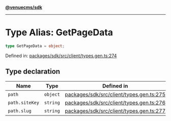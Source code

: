 [**@venuecms/sdk**](../Index.md)

***

# Type Alias: GetPageData

```ts
type GetPageData = object;
```

Defined in: [packages/sdk/src/client/types.gen.ts:274](https://github.com/venuecms/sdk/blob/dbe1bd3b5606b46905e3e9cba86e4c1f6af6def7/packages/sdk/src/client/types.gen.ts#L274)

## Type declaration

| Name | Type | Defined in |
| ------ | ------ | ------ |
| <a id="path"></a> `path` | `object` | [packages/sdk/src/client/types.gen.ts:275](https://github.com/venuecms/sdk/blob/dbe1bd3b5606b46905e3e9cba86e4c1f6af6def7/packages/sdk/src/client/types.gen.ts#L275) |
| `path.siteKey` | `string` | [packages/sdk/src/client/types.gen.ts:276](https://github.com/venuecms/sdk/blob/dbe1bd3b5606b46905e3e9cba86e4c1f6af6def7/packages/sdk/src/client/types.gen.ts#L276) |
| `path.slug` | `string` | [packages/sdk/src/client/types.gen.ts:277](https://github.com/venuecms/sdk/blob/dbe1bd3b5606b46905e3e9cba86e4c1f6af6def7/packages/sdk/src/client/types.gen.ts#L277) |
